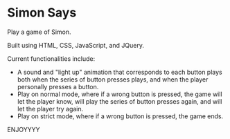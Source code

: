 # Simon Says
Play a game of Simon.


Built using HTML, CSS, JavaScript, and JQuery.

Current functionalities include:
* A sound and "light up" animation that corresponds to each button plays both when the series of button presses plays, and when the player personally presses a button.
* Play on normal mode, where if a wrong button is pressed, the game will let the player know, will play the series of button presses again, and will let the player try again.
* Play on strict mode, where if a wrong button is pressed, the game ends.


ENJOYYYY

